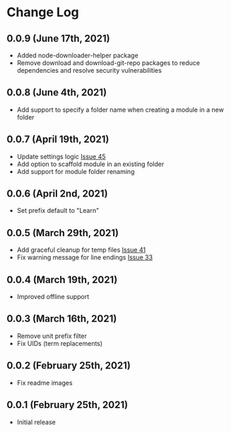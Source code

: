 # Change Log

## 0.0.9 (June 17th, 2021)

- Added node-downloader-helper package
- Remove download and download-git-repo packages to reduce dependencies and resolve security vulnerabilities

## 0.0.8 (June 4th, 2021)

- Add support to specify a folder name when creating a module in a new folder

## 0.0.7 (April 19th, 2021)

- Update settings logic [Issue 45](https://github.com/microsoft/docs-scaffolding/issues/45)
- Add option to scaffold module in an existing folder
- Add support for module folder renaming

## 0.0.6 (April 2nd, 2021)

- Set prefix default to "Learn"

## 0.0.5 (March 29th, 2021)

- Add graceful cleanup for temp files [Issue 41](https://github.com/microsoft/docs-scaffolding/issues/41)
- Fix warning message for line endings [Issue 33](https://github.com/microsoft/docs-scaffolding/issues/33)

## 0.0.4 (March 19th, 2021)

- Improved offline support

## 0.0.3 (March 16th, 2021)

- Remove unit prefix filter
- Fix UIDs (term replacements)

## 0.0.2 (February 25th, 2021)

- Fix readme images

## 0.0.1 (February 25th, 2021)

- Initial release
